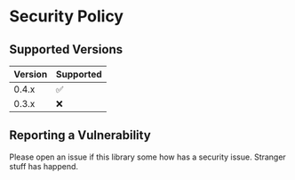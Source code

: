 # Security Policy

## Supported Versions

| Version | Supported          |
| ------- | ------------------ |
| 0.4.x   | :white_check_mark: |
| 0.3.x   | :x:                |

## Reporting a Vulnerability

Please open an issue if this library some how has a security issue. Stranger stuff has happend.
